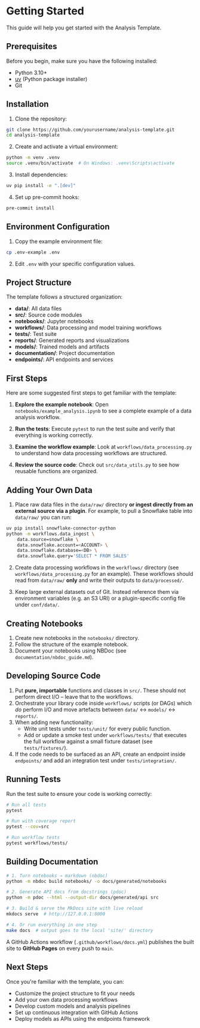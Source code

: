 # Getting Started

This guide will help you get started with the Analysis Template.

## Prerequisites

Before you begin, make sure you have the following installed:

- Python 3.10+
- [uv](https://github.com/astral-sh/uv) (Python package installer)
- Git

## Installation

1. Clone the repository:

```bash
git clone https://github.com/yourusername/analysis-template.git
cd analysis-template
```

2. Create and activate a virtual environment:

```bash
python -m venv .venv
source .venv/bin/activate  # On Windows: .venv\Scripts\activate
```

3. Install dependencies:

```bash
uv pip install -e ".[dev]"
```

4. Set up pre-commit hooks:

```bash
pre-commit install
```

## Environment Configuration

1. Copy the example environment file:

```bash
cp .env-example .env
```

2. Edit `.env` with your specific configuration values.

## Project Structure

The template follows a structured organization:

- **data/**: All data files
- **src/**: Source code modules
- **notebooks/**: Jupyter notebooks
- **workflows/**: Data processing and model training workflows
- **tests/**: Test suite
- **reports/**: Generated reports and visualizations
- **models/**: Trained models and artifacts
- **documentation/**: Project documentation
- **endpoints/**: API endpoints and services

## First Steps

Here are some suggested first steps to get familiar with the template:

1. **Explore the example notebook**: Open `notebooks/example_analysis.ipynb` to see a complete example of a data analysis workflow.

2. **Run the tests**: Execute `pytest` to run the test suite and verify that everything is working correctly.

3. **Examine the workflow example**: Look at `workflows/data_processing.py` to understand how data processing workflows are structured.

4. **Review the source code**: Check out `src/data_utils.py` to see how reusable functions are organized.

## Adding Your Own Data

1. Place raw data files in the `data/raw/` directory **or ingest directly from an external source via a plugin**.  For example, to pull a Snowflake table into `data/raw/` you can run:

```bash
uv pip install snowflake-connector-python
python -m workflows.data_ingest \
    data.source=snowflake \
    data.snowflake.account=<ACCOUNT> \
    data.snowflake.database=<DB> \
    data.snowflake.query='SELECT * FROM SALES'
```

2. Create data processing workflows in the `workflows/` directory (see `workflows/data_processing.py` for an example).  These workflows should read from `data/raw/` **only** and write their outputs to `data/processed/`.

3. Keep large external datasets out of Git.  Instead reference them via environment variables (e.g. an S3 URI) or a plugin-specific config file under `conf/data/`.

## Creating Notebooks

1. Create new notebooks in the `notebooks/` directory.
2. Follow the structure of the example notebook.
3. Document your notebooks using NBDoc (see `documentation/nbdoc_guide.md`).

## Developing Source Code

1. Put **pure, importable** functions and classes in `src/`.  These should not perform direct I/O – leave that to the workflows.
2. Orchestrate your library code inside `workflows/` scripts (or DAGs) which *do* perform I/O and move artefacts between `data/` ↔ `models/` ↔ `reports/`.
3. When adding new functionality:
   - Write unit tests under `tests/unit/` for every public function.
   - Add or update a smoke test under `workflows/tests/` that executes the full workflow against a small fixture dataset (see `tests/fixtures/`).
4. If the code needs to be surfaced as an API, create an endpoint inside `endpoints/` and add an integration test under `tests/integration/`.

## Running Tests

Run the test suite to ensure your code is working correctly:

```bash
# Run all tests
pytest

# Run with coverage report
pytest --cov=src

# Run workflow tests
pytest workflows/tests/
```

## Building Documentation

```bash
# 1. Turn notebooks → markdown (nbdoc)
python -m nbdoc build notebooks/ -o docs/generated/notebooks

# 2. Generate API docs from docstrings (pdoc)
python -m pdoc --html --output-dir docs/generated/api src

# 3. Build & serve the MkDocs site with live reload
mkdocs serve  # http://127.0.0.1:8000

# 4. Or run everything in one step
make docs  # output goes to the local 'site/' directory
```

A GitHub Actions workflow (`.github/workflows/docs.yml`) publishes the built site to **GitHub Pages** on every push to `main`.

## Next Steps

Once you're familiar with the template, you can:

- Customize the project structure to fit your needs
- Add your own data processing workflows
- Develop custom models and analysis pipelines
- Set up continuous integration with GitHub Actions
- Deploy models as APIs using the endpoints framework
